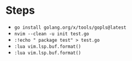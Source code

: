 # Steps

* `go install golang.org/x/tools/gopls@latest`
* `nvim --clean -u init test.go`
* `:!echo " package test" > test.go`
* `:lua vim.lsp.buf.format()`
* `:lua vim.lsp.buf.format()`
